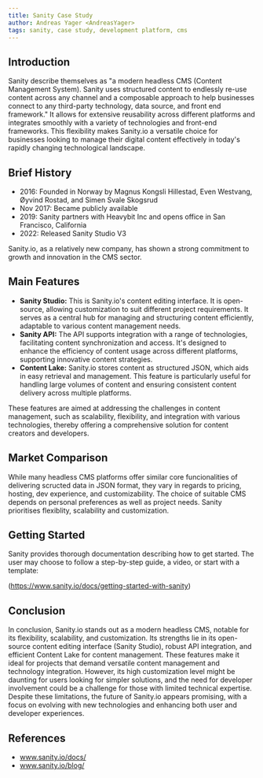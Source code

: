```yaml
---
title: Sanity Case Study
author: Andreas Yager <AndreasYager>
tags: sanity, case study, development platform, cms
---
```


## Introduction

Sanity describe themselves as "a modern headless CMS (Content Management System). Sanity uses structured content to endlessly re-use content across any channel and a composable approach to help businesses connect to any third-party technology, data source, and front end framework."  It allows for extensive reusability across different platforms and integrates smoothly with a variety of technologies and front-end frameworks. This flexibility makes Sanity.io a versatile choice for businesses looking to manage their digital content effectively in today's rapidly changing technological landscape.



## Brief History


- 2016: Founded in Norway by Magnus Kongsli Hillestad, Even Westvang, Øyvind Rostad, and Simen Svale Skogsrud
- Nov 2017: Became publicly available 
- 2019: Sanity partners with Heavybit Inc and opens office in San Francisco, California
- 2022: Released Sanity Studio V3

Sanity.io, as a relatively new company, has shown a strong commitment to growth and innovation in the CMS sector.

## Main Features

- **Sanity Studio:** This is Sanity.io's content editing interface. It is open-source, allowing customization to suit different project requirements. It serves as a central hub for managing and structuring content efficiently, adaptable to various content management needs.
- **Sanity API:** The API supports integration with a range of technologies, facilitating content synchronization and access. It's designed to enhance the efficiency of content usage across different platforms, supporting innovative content strategies.
- **Content Lake:** Sanity.io stores content as structured JSON, which aids in easy retrieval and management. This feature is particularly useful for handling large volumes of content and ensuring consistent content delivery across multiple platforms.

These features are aimed at addressing the challenges in content management, such as scalability, flexibility, and integration with various technologies, thereby offering a comprehensive solution for content creators and developers.


## Market Comparison

While many headless CMS platforms offer similar core funcionalities of delivering scructed data in JSON format, they vary in regards to pricing, hosting, dev experience, and customizability. The choice of suitable CMS depends on personal preferences as well as project needs. Sanity prioritises flexiblity, scalability and customization. 

## Getting Started

Sanity provides thorough documentation describing how to get started. The user may choose to follow a step-by-step guide, a video, or start with a template:

(https://www.sanity.io/docs/getting-started-with-sanity)

## Conclusion

In conclusion, Sanity.io stands out as a modern headless CMS, notable for its flexibility, scalability, and customization. Its strengths lie in its open-source content editing interface (Sanity Studio), robust API integration, and efficient Content Lake for content management. These features make it ideal for projects that demand versatile content management and technology integration. However, its high customization level might be daunting for users looking for simpler solutions, and the need for developer involvement could be a challenge for those with limited technical expertise. Despite these limitations, the future of Sanity.io appears promising, with a focus on evolving with new technologies and enhancing both user and developer experiences. 

## References

- www.sanity.io/docs/
- www.sanity.io/blog/

